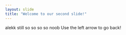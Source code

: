 ```yaml
---
layout: slide
title: "Welcome to our second slide!"
---
```

alekk still so so so so noob
Use the left arrow to go back!
